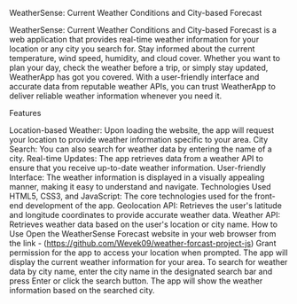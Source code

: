 WeatherSense: Current Weather Conditions and City-based Forecast


WeatherSense: Current Weather Conditions and City-based Forecast is a web application that provides real-time weather information for your location or any city you search for. Stay informed about the current temperature, wind speed, humidity, and cloud cover. Whether you want to plan your day, check the weather before a trip, or simply stay updated, WeatherApp has got you covered. With a user-friendly interface and accurate data from reputable weather APIs, you can trust WeatherApp to deliver reliable weather information whenever you need it.

Features


Location-based Weather: Upon loading the website, the app will request your location to provide weather information specific to your area.
City Search: You can also search for weather data by entering the name of a city.
Real-time Updates: The app retrieves data from a weather API to ensure that you receive up-to-date weather information.
User-friendly Interface: The weather information is displayed in a visually appealing manner, making it easy to understand and navigate.
Technologies Used
HTML5, CSS3, and JavaScript: The core technologies used for the front-end development of the app.
Geolocation API: Retrieves the user's latitude and longitude coordinates to provide accurate weather data.
Weather API: Retrieves weather data based on the user's location or city name.
How to Use
Open the WeatherSense Forecast website in your web browser from the link - (https://github.com/Wevek09/weather-forcast-project-js)
Grant permission for the app to access your location when prompted.
The app will display the current weather information for your area.
To search for weather data by city name, enter the city name in the designated search bar and press Enter or click the search button.
The app will show the weather information based on the searched city.
